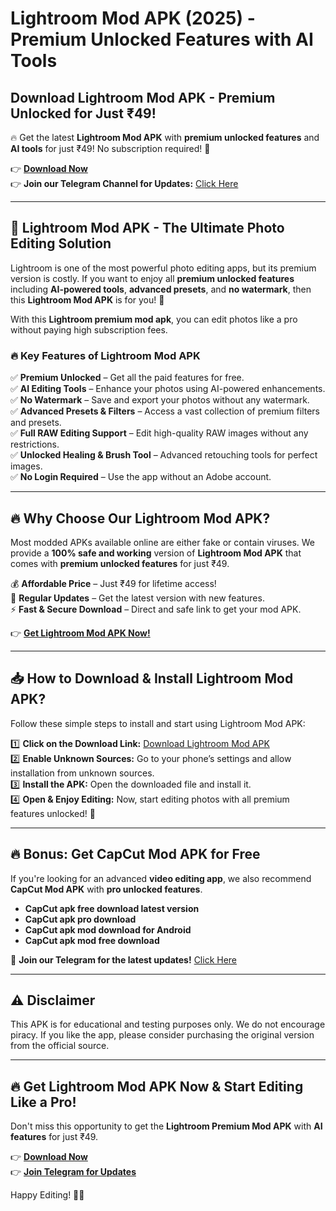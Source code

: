 # Lightroom Mod APK (2025) - Premium Unlocked Features with AI Tools

## Download Lightroom Mod APK - Premium Unlocked for Just ₹49!

🔥 Get the latest **Lightroom Mod APK** with **premium unlocked features** and **AI tools** for just ₹49! No subscription required! 🎉

👉 **[Download Now](https://rzp.io/rzp/Sj2wqHW)**\
👉 **Join our Telegram Channel for Updates:** [Click Here](https://t.me/lightroomApkOfficial)

---

## 📸 Lightroom Mod APK - The Ultimate Photo Editing Solution

Lightroom is one of the most powerful photo editing apps, but its premium version is costly. If you want to enjoy all **premium unlocked features** including **AI-powered tools**, **advanced presets**, and **no watermark**, then this **Lightroom Mod APK** is for you! 🚀

With this **Lightroom premium mod apk**, you can edit photos like a pro without paying high subscription fees.

### 🔥 Key Features of Lightroom Mod APK

✅ **Premium Unlocked** – Get all the paid features for free.\
✅ **AI Editing Tools** – Enhance your photos using AI-powered enhancements.\
✅ **No Watermark** – Save and export your photos without any watermark.\
✅ **Advanced Presets & Filters** – Access a vast collection of premium filters and presets.\
✅ **Full RAW Editing Support** – Edit high-quality RAW images without any restrictions.\
✅ **Unlocked Healing & Brush Tool** – Advanced retouching tools for perfect images.\
✅ **No Login Required** – Use the app without an Adobe account.

---

## 🔥 Why Choose Our Lightroom Mod APK?

Most modded APKs available online are either fake or contain viruses. We provide a **100% safe and working** version of **Lightroom Mod APK** that comes with **premium unlocked features** for just ₹49.

💰 **Affordable Price** – Just ₹49 for lifetime access!\
🔄 **Regular Updates** – Get the latest version with new features.\
⚡ **Fast & Secure Download** – Direct and safe link to get your mod APK.

👉 **[Get Lightroom Mod APK Now!](https://rzp.io/rzp/Sj2wqHW)**

---

## 📥 How to Download & Install Lightroom Mod APK?

Follow these simple steps to install and start using Lightroom Mod APK:

1️⃣ **Click on the Download Link:** [Download Lightroom Mod APK](https://rzp.io/rzp/Sj2wqHW)\
2️⃣ **Enable Unknown Sources:** Go to your phone’s settings and allow installation from unknown sources.\
3️⃣ **Install the APK:** Open the downloaded file and install it.\
4️⃣ **Open & Enjoy Editing:** Now, start editing photos with all premium features unlocked! 🎨

---

## 🔥 Bonus: Get CapCut Mod APK for Free

If you're looking for an advanced **video editing app**, we also recommend **CapCut Mod APK** with **pro unlocked features**.

- **CapCut apk free download latest version**
- **CapCut apk pro download**
- **CapCut apk mod download for Android**
- **CapCut apk mod free download**

📌 **Join our Telegram for the latest updates!** [Click Here](https://t.me/lightroomApkOfficial)

---

## ⚠️ Disclaimer

This APK is for educational and testing purposes only. We do not encourage piracy. If you like the app, please consider purchasing the original version from the official source.

---

## 🔥 Get Lightroom Mod APK Now & Start Editing Like a Pro!

Don't miss this opportunity to get the **Lightroom Premium Mod APK** with **AI features** for just ₹49.

👉 **[Download Now](https://rzp.io/rzp/Sj2wqHW)**\
👉 **[Join Telegram for Updates](https://t.me/lightroomApkOfficial)**

Happy Editing! 🎉📸
